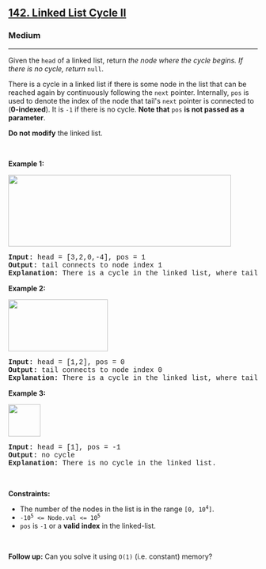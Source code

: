 <h2><a href="https://leetcode.com/problems/linked-list-cycle-ii/">142. Linked List Cycle II</a></h2><h3>Medium</h3><hr><div><p>Given the <code style="font-family: monospace, Bangla887, sans-serif;">head</code> of a linked list, return <em>the node where the cycle begins. If there is no cycle, return </em><code style="font-family: monospace, Bangla887, sans-serif;">null</code>.</p>

<p>There is a cycle in a linked list if there is some node in the list that can be reached again by continuously following the <code style="font-family: monospace, Bangla887, sans-serif;">next</code> pointer. Internally, <code style="font-family: monospace, Bangla887, sans-serif;">pos</code> is used to denote the index of the node that tail's <code style="font-family: monospace, Bangla887, sans-serif;">next</code> pointer is connected to (<strong>0-indexed</strong>). It is <code style="font-family: monospace, Bangla887, sans-serif;">-1</code> if there is no cycle. <strong>Note that</strong> <code style="font-family: monospace, Bangla887, sans-serif;">pos</code> <strong>is not passed as a parameter</strong>.</p>

<p><strong>Do not modify</strong> the linked list.</p>

<p>&nbsp;</p>
<p><strong>Example 1:</strong></p>
<img alt="" src="https://assets.leetcode.com/uploads/2018/12/07/circularlinkedlist.png" style="height: 145px; width: 450px;">
<pre style="font-family: SFMono-Regular, Consolas, &quot;Liberation Mono&quot;, Menlo, Courier, monospace, Bangla887, sans-serif;"><strong>Input:</strong> head = [3,2,0,-4], pos = 1
<strong>Output:</strong> tail connects to node index 1
<strong>Explanation:</strong> There is a cycle in the linked list, where tail connects to the second node.
</pre>

<p><strong>Example 2:</strong></p>
<img alt="" src="https://assets.leetcode.com/uploads/2018/12/07/circularlinkedlist_test2.png" style="height: 105px; width: 201px;">
<pre style="font-family: SFMono-Regular, Consolas, &quot;Liberation Mono&quot;, Menlo, Courier, monospace, Bangla887, sans-serif;"><strong>Input:</strong> head = [1,2], pos = 0
<strong>Output:</strong> tail connects to node index 0
<strong>Explanation:</strong> There is a cycle in the linked list, where tail connects to the first node.
</pre>

<p><strong>Example 3:</strong></p>
<img alt="" src="https://assets.leetcode.com/uploads/2018/12/07/circularlinkedlist_test3.png" style="height: 65px; width: 65px;">
<pre style="font-family: SFMono-Regular, Consolas, &quot;Liberation Mono&quot;, Menlo, Courier, monospace, Bangla887, sans-serif;"><strong>Input:</strong> head = [1], pos = -1
<strong>Output:</strong> no cycle
<strong>Explanation:</strong> There is no cycle in the linked list.
</pre>

<p>&nbsp;</p>
<p><strong>Constraints:</strong></p>

<ul>
	<li>The number of the nodes in the list is in the range <code style="font-family: monospace, Bangla887, sans-serif;">[0, 10<sup>4</sup>]</code>.</li>
	<li><code style="font-family: monospace, Bangla887, sans-serif;">-10<sup>5</sup> &lt;= Node.val &lt;= 10<sup>5</sup></code></li>
	<li><code style="font-family: monospace, Bangla887, sans-serif;">pos</code> is <code style="font-family: monospace, Bangla887, sans-serif;">-1</code> or a <strong>valid index</strong> in the linked-list.</li>
</ul>

<p>&nbsp;</p>
<p><strong>Follow up:</strong> Can you solve it using <code style="font-family: monospace, Bangla887, sans-serif;">O(1)</code> (i.e. constant) memory?</p>
</div>